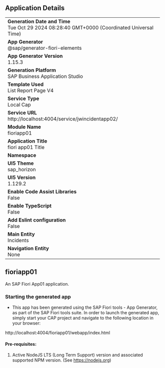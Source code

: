 ## Application Details
|               |
| ------------- |
|**Generation Date and Time**<br>Tue Oct 29 2024 08:28:40 GMT+0000 (Coordinated Universal Time)|
|**App Generator**<br>@sap/generator-fiori-elements|
|**App Generator Version**<br>1.15.3|
|**Generation Platform**<br>SAP Business Application Studio|
|**Template Used**<br>List Report Page V4|
|**Service Type**<br>Local Cap|
|**Service URL**<br>http://localhost:4004/service/jwincidentapp02/|
|**Module Name**<br>fioriapp01|
|**Application Title**<br>fiori app01 Title|
|**Namespace**<br>|
|**UI5 Theme**<br>sap_horizon|
|**UI5 Version**<br>1.129.2|
|**Enable Code Assist Libraries**<br>False|
|**Enable TypeScript**<br>False|
|**Add Eslint configuration**<br>False|
|**Main Entity**<br>Incidents|
|**Navigation Entity**<br>None|

## fioriapp01

An SAP Fiori App01 application.

### Starting the generated app

-   This app has been generated using the SAP Fiori tools - App Generator, as part of the SAP Fiori tools suite.  In order to launch the generated app, simply start your CAP project and navigate to the following location in your browser:

http://localhost:4004/fioriapp01/webapp/index.html

#### Pre-requisites:

1. Active NodeJS LTS (Long Term Support) version and associated supported NPM version.  (See https://nodejs.org)


